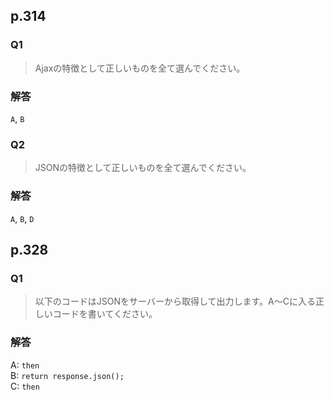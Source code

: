 ## p.314
### Q1
> Ajaxの特徴として正しいものを全て選んでください。

### 解答
`A`, `B`

### Q2
> JSONの特徴として正しいものを全て選んでください。

### 解答
`A`, `B`, `D`

## p.328
### Q1
>以下のコードはJSONをサーバーから取得して出力します。A〜Cに入る正しいコードを書いてください。

### 解答
A: `then`  
B: `return response.json();`  
C: `then`  
